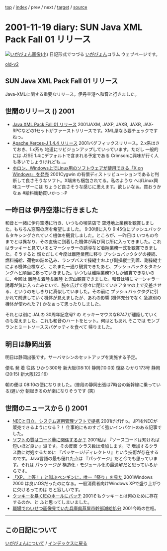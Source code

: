 [top](https://igapyon.github.io/diary/) 
 / [index](https://igapyon.github.io/diary/2001/index.html) 
 / prev 
 / next 
 / [target](https://igapyon.github.io/diary/2001/ig011119.html) 
 / [source](https://github.com/igapyon/diary/blob/gh-pages/2001/ig011119.html.src.md) 

2001-11-19 diary: SUN Java XML Pack Fall 01 リリース
=====================================================================================================
[![いがぴょん画像(小)](https://igapyon.github.io/diary/images/iga200306s.jpg "いがぴょん")](https://igapyon.github.io/diary/memo/memoigapyon.html) 日記形式でつづる [いがぴょん](https://igapyon.github.io/diary/memo/memoigapyon.html)コラム ウェブページです。

[old-v2](ig011119-orig.html)

## SUN Java XML Pack Fall 01 リリース

Java-XMLに関する重要なリリース。伊丹空港へ和音と行きました。




 
## 世間のリリース () 2001

* [Java XML Pack Fall 01 リリース](http://java.sun.com/xml/downloads/javaxmlpack.html)  2001JAXM, JAXP, JAXB, JAXR, JAX-RPCなどの1セットがファーストリリースです。XML屋なら要チェックですねっ。
* [Apache Xerces-J 1.4.4 リリース](http://xml.apache.org/xerces-j/index.html)  2001バグフィックスリリース。2.x系はさておき、1.x系も 地道にリビジョンアップしていっています。ただし 一般的には J2SE 1.4にデフォルトで含まれる予定である Crimsonに興味が行く人も多いでしょうけれども…。
* [ホロン、Windows上でLinux用のソフトウェアが使用できる「X on Windows」を発売](http://linux.ascii24.com/linux/news/today/2001/11/16/631347-000.html)  2001Cygwin の有償ディストリビューションであると判断して良さそうなソフト。X端末も梱包されてる。私のような へぼLinux興味ユーザーには ちょうど良さそうな感じに思えます。欲しいなぁ。買おうかなぁ #給料衝動買いかっ :-P

## 一昨日は 伊丹空港に行きました

和音と一緒に伊丹空港に行き、いつもの喫茶店で 空港地上業務を観賞しました。もちろん窓際の席を希望しました。
9:30頃に入り 9:45位にプッシュバック＆タキシングされていく機体を観賞しました。ところが、一昨日は いつもの今までとは異なり、その直後に到着した機体が再び同じ所に入ってきました。これはラッキーと見ているとマーシャラーの誘導など着陸業務一式を観賞できました。そうすると 慌ただしく今度は離陸業務に移り プッシュバックタグの接続、燃料補給、荷物の詰め込み、ランプバスで操縦士および副操縦士到着、副操縦士による機体点検など、これまた一通り観賞できたあと、プッシュバック＆タキシングへと順当に移っていきました。いつもは離陸業務1つしか観賞できないのに、今回は 離陸＆着陸＆離陸 と沢山観賞できました。和音は特にマーシャラー誘導が気に入ったみたいで、腕を広げて徐々に閉じていきアタマの上で交差させる、というのをしきりに真似していました。その前に プッシュバックタグに引かれて前進していく機体が見えましたが、あれの影響
(機体充分でなく 急遽別の機体が使われた？) かなぁって思ったりしました。

それとは別に JALの 30周年記念号? の ミッキーマウスなB747が離陸していくのも見えました。これも和音のハートをヒット。何はともあれ そこでは モンブランとミートソーススパゲッティを食べて 帰りました。

## 明日は静岡出張

明日は静岡出張です。サーバマシンのセットアップを実施する予定。

便名
発
着
往路
ひかり300号
新大阪(08:10)
静岡(10:03)
復路
ひかり173号
静岡(20:15)
新大阪(22:16)

朝の便は 08:10の便になりました。(普段の静岡出張は7時台の新幹線に乗っている)遅い分 朝起きるのが楽になりそうです (笑)

## 世間のニュースから () 2001

* [NECと日立，システム運用管理ソフトで提携](http://www.zdnet.co.jp/news/bursts/0111/19/nec_hitachi.html)  2001げげげっ。JP1をNECが販売できるようになる？！ 仕事的にものすごく強いインパクトのある記事でした。
* [ソフトの質はコード量に関係するか？](http://www.atmarkit.co.jp/fdotnet/opinion/kawamata/2001_11.html)  2001私は 『ソースコードは短ければ短いほど良い』派です。その反面 クラス数は増加します。で 増加するクラス数に対処するために 『パッケージ/ディレクトリ』という技術が存在するのです。Java言語の最も優れた点は 『パッケージ』だと今でも思っています。それは パッケージが 構造化・モジュール化の最適解だと思っているからです。
* [「XP，上等！」と叫ぶペンギンに，唯一「祭り」を見た](http://www.zdnet.co.jp/enterprise/0111/16/01111609.html)  2001Windows 2000 は良いOSだったのになぁ。一般消費者向けWindows XPで盛り上がりに欠けるってのは ちと寂しいです。
* [クッキーを暴くIEのホールにパッチ](http://japan.cnet.com/News/2001/Item/011116-3.html)  2001そもクッキーとは何のために存在するのか、と ふと思ってしまいました。
* [職場でわいせつ画像見ていた兵庫県芦屋市幹部減給処分](http://www.asahi.com/national/update/1119/019.html)  2001今時の世相。

----------------------------------------------------------------------------------------------------

## この日記について
[いがぴょんについて](https://igapyon.github.io/diary/memo/memoigapyon.html) / [インデックスに戻る](https://igapyon.github.io/diary/idxall.html)
